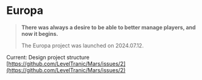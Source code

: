 # Europa
> **There was always a desire to be able to better manage players, and now it begins.**
> 
> The Europa project was launched on 2024.07.12.

Current: Design project structure [https://github.com/LevelTranic/Mars/issues/2](https://github.com/LevelTranic/Mars/issues/2)
